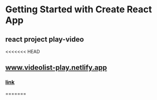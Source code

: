 # Getting Started with Create React App

## react project play-video

<<<<<<< HEAD
## www.videolist-play.netlify.app
### [link](https://videolist-play.netlify.app/)
=======

